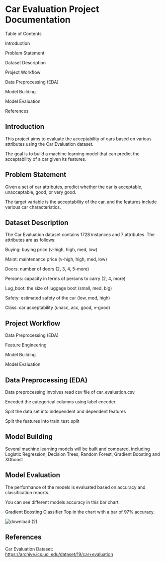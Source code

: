 # Car Evaluation Project Documentation


Table of Contents

Introduction

Problem Statement

Dataset Description

Project Workflow

Data Preprocessing (EDA)

Model Building

Model Evaluation

References



## Introduction

This project aims to evaluate the acceptability of cars based on various attributes using the Car Evaluation dataset. 

The goal is to build a machine learning model that can predict the acceptability of a car given its features.


## Problem Statement

Given a set of car attributes, predict whether the car is acceptable, unacceptable, good, or very good.

The target variable is the acceptability of the car, and the features include various car characteristics.


## Dataset Description

The Car Evaluation dataset contains 1728 instances and 7 attributes. The attributes are as follows:

Buying: buying price (v-high, high, med, low)

Maint: maintenance price (v-high, high, med, low)

Doors: number of doors (2, 3, 4, 5-more)

Persons: capacity in terms of persons to carry (2, 4, more)

Lug_boot: the size of luggage boot (small, med, big)

Safety: estimated safety of the car (low, med, high)

Class: car acceptability (unacc, acc, good, v-good)




## Project Workflow

Data Preprocessing (EDA)

Feature Engineering

Model Building

Model Evaluation




## Data Preprocessing (EDA)

Data preprocessing involves read csv file of car_evaluation.csv 

Encoded the categorical columns using label encoder 

Split the data set into independent and dependent features 

Split the features into train_test_split



## Model Building

Several machine learning models will be built and compared, including  Logistic Regression, Decision Trees, Random Forest, Gradient Boosting and XGboost 



## Model Evaluation

The performance of the models is evaluated based on accuracy and classification reports.

You can see different models accuracy in this bar chart.

Gradient Boosting Classifier Top in the chart with a bar of 97% accuracy.

![download (2)](https://github.com/Aniket894/Car_Evaluation_Classification_/assets/134599961/e82c32de-b49e-4c07-b859-0ce8d95f995b)


## References

Car Evaluation Dataset: https://archive.ics.uci.edu/dataset/19/car+evaluation
